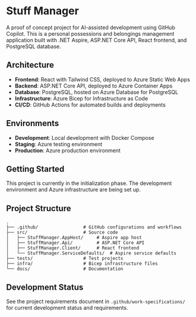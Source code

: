 # Stuff Manager

A proof of concept project for AI-assisted development using GitHub Copilot. This is a personal possessions and belongings management application built with .NET Aspire, ASP.NET Core API, React frontend, and PostgreSQL database.

## Architecture

- **Frontend**: React with Tailwind CSS, deployed to Azure Static Web Apps
- **Backend**: ASP.NET Core API, deployed to Azure Container Apps  
- **Database**: PostgreSQL, hosted on Azure Database for PostgreSQL
- **Infrastructure**: Azure Bicep for Infrastructure as Code
- **CI/CD**: GitHub Actions for automated builds and deployments

## Environments

- **Development**: Local development with Docker Compose
- **Staging**: Azure testing environment
- **Production**: Azure production environment

## Getting Started

This project is currently in the initialization phase. The development environment and Azure infrastructure are being set up.

## Project Structure

```
.
├── .github/                 # GitHub configurations and workflows
├── src/                     # Source code
│   ├── StuffManager.AppHost/     # Aspire app host
│   ├── StuffManager.Api/         # ASP.NET Core API
│   ├── StuffManager.Client/      # React frontend
│   └── StuffManager.ServiceDefaults/  # Aspire service defaults
├── tests/                   # Test projects
├── infra/                   # Bicep infrastructure files
└── docs/                    # Documentation
```

## Development Status

See the project requirements document in `.github/work-specifications/` for current development status and requirements.
